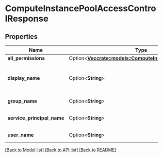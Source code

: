 # ComputeInstancePoolAccessControlResponse

## Properties

Name | Type | Description | Notes
------------ | ------------- | ------------- | -------------
**all_permissions** | Option<[**Vec<crate::models::ComputeInstancePoolPermission>**](ComputeInstancePoolPermission.md)> |  | [optional]
**display_name** | Option<**String**> | Display name of the user or service principal. | [optional]
**group_name** | Option<**String**> | name of the group | [optional]
**service_principal_name** | Option<**String**> | Name of the service principal. | [optional]
**user_name** | Option<**String**> | name of the user | [optional]

[[Back to Model list]](../README.md#documentation-for-models) [[Back to API list]](../README.md#documentation-for-api-endpoints) [[Back to README]](../README.md)



